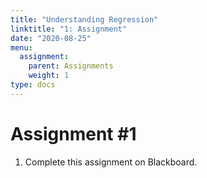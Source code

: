 ```yaml
---
title: "Understanding Regression"
linktitle: "1: Assignment"
date: "2020-08-25"
menu:
  assignment:
    parent: Assignments
    weight: 1
type: docs
---
```


# Assignment #1

1. Complete this assignment on Blackboard. 